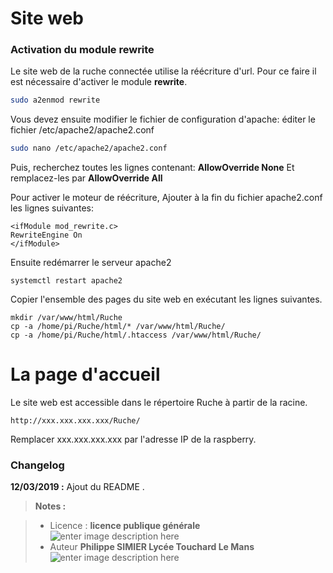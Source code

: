 ﻿# Site web 

### Activation du module rewrite
Le site web de la ruche connectée utilise la réécriture d'url. Pour ce faire il est nécessaire d'activer le module **rewrite**.  

```bash
sudo a2enmod rewrite
```
Vous devez ensuite modifier le fichier de configuration d'apache:
éditer le fichier /etc/apache2/apache2.conf
```bash
sudo nano /etc/apache2/apache2.conf
```
Puis, recherchez toutes les lignes contenant:  **AllowOverride None** Et remplacez-les par **AllowOverride All**

Pour activer le moteur de réécriture, Ajouter à la fin du fichier apache2.conf les lignes suivantes:

```
<ifModule mod_rewrite.c>
RewriteEngine On
</ifModule>
```
Ensuite redémarrer le serveur apache2
```
systemctl restart apache2
```
Copier l'ensemble des pages du site web en exécutant les lignes suivantes.
```
mkdir /var/www/html/Ruche
cp -a /home/pi/Ruche/html/* /var/www/html/Ruche/
cp -a /home/pi/Ruche/html/.htaccess /var/www/html/Ruche/
```


# La page d'accueil

Le site web est accessible dans le répertoire Ruche à partir de la racine.

```
http://xxx.xxx.xxx.xxx/Ruche/
```
Remplacer  xxx.xxx.xxx.xxx par l'adresse IP de la raspberry.

### Changelog

 **12/03/2019 :** Ajout du README . 
 
 
> **Notes :**


> - Licence : **licence publique générale** ![enter image description here](https://img.shields.io/badge/licence-GPL-green.svg)
> - Auteur **Philippe SIMIER Lycée Touchard Le Mans**
>  ![enter image description here](https://img.shields.io/badge/built-passing-green.svg)
<!-- TOOLBOX 

Génération des badges : https://shields.io/
Génération de ce fichier : https://stackedit.io/editor#
https://docplayer.fr/15188945-Le-traitement-d-images-avec-opencv.html

